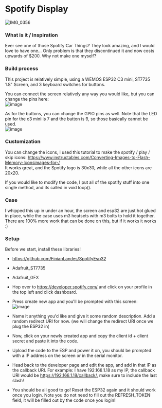 # Spotify Display
![IMG_0356](https://github.com/user-attachments/assets/8f077db9-e3f1-42a3-9775-0f6178f8bcea)
### What is it / Inspiration

Ever see one of those Spotify Car Things? They look amazing, and I would love to have one... Only problem is that they discontinued it and now costs upwards of $200. Why not make one myself?   

### Build process

This project is relatively simple, using a WEMOS ESP32 C3 mini, ST7735 1.8" Screen, and 3 keyboard switches for buttons.   

You can connect the screen relatively any way you would like, but you can change the pins here:   
![image](https://github.com/user-attachments/assets/98197ecd-a51a-48e5-ac5b-82ddde55e18d)


As for the buttons, you can change the GPIO pins as well. Note that the LED pin for the c3 mini is 7 and the button is 9, so those basically cannot be used.   
![image](https://github.com/user-attachments/assets/a3ef2cc7-8dde-4f3d-aa97-271c0134608c)


### Customization

You can change the icons, I used this tutorial to make the spotify / play / skip icons: https://www.instructables.com/Converting-Images-to-Flash-Memory-Iconsimages-for-/  
It works great, and the Spotify logo is 30x30, while all the other icons are 20x20.   

If you would like to modify the code, I put all of the spotify stuff into one single method, and its called in void loop().   

### Case 

I whipped this up in under an hour, the screen and esp32 are just hot glued in place, while the case uses m3 heatsets with m3 bolts to hold it together.   
There are 100% more work that can be done on this, but if it works it works :)  

### Setup

Before we start, install these libraries!  
- https://github.com/FinianLandes/SpotifyEsp32  
- Adafruit_ST7735  
- Adafruit_GFX  

- Hop over to https://developer.spotify.com/ and click on your profile in the top left and click dashboard.   
- Press create new app and you'll be prompted with this screen:   
![image](https://github.com/user-attachments/assets/08ea6cbd-1e50-4130-96ad-a5f4a30cbff7)  
- Name it anything you'd like and give it some random description. Add a random redirect URI for now. (we will change the redirect URI once we plug the ESP32 in)  
- Now, click on your newly created app and copy the client id + client secret and paste it into the code.  
- Upload the code to the ESP and power it on, you should be prompted with a IP address on the screen or in the serial monitor.   
- Head back to the developer page and edit the app, and add in that IP as the callback URI. For example: I have 192.168.1.18 as my IP, the callback URI would be https://192.168.1.18/callback/, make sure to include the last slash!   
- You should be all good to go! Reset the ESP32 again and it should work once you login. Note you do not need to fill out the REFRESH_TOKEN field, it will be filled out by the code once you login!   



